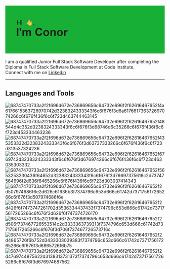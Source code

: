 ![header](header.png)

<!--
**conor-b1995/conor-b1995** is a ✨ _special_ ✨ repository because its `README.md` (this file) appears on your GitHub profile.
-->

I am a qualified Junior Full Stack Software Developer after completing the Diploma in Full Stack Software Development at Code Institute.
<br>
Connect with me on [Linkedin](https://www.linkedin.com/in/conor-beirne/)


***
## Languages and Tools
![68747470733a2f2f696d672e736869656c64732e696f2f62616467652f4a6176615363726970742d3238324333343f6c6f676f3d6a617661736372697074266c6f676f436f6c6f723d463744463145](https://user-images.githubusercontent.com/102313639/219879334-4241c2e3-2fa5-40af-9832-ead368038f6e.svg)
![68747470733a2f2f696d672e736869656c64732e696f2f62616467652f48544d4c352d3238324333343f6c6f676f3d68746d6c35266c6f676f436f6c6f723d453334463236](https://user-images.githubusercontent.com/102313639/219879341-cc660c8b-cc41-45b4-a325-2195026c9695.svg)
![68747470733a2f2f696d672e736869656c64732e696f2f62616467652f435353332d3238324333343f6c6f676f3d63737333266c6f676f436f6c6f723d313537324236](https://user-images.githubusercontent.com/102313639/219879345-db63c2b7-a7f1-4256-9c8a-ade5b4429f94.svg)
![68747470733a2f2f696d672e736869656c64732e696f2f62616467652f6769742d3238324333343f6c6f676f3d676974266c6f676f436f6c6f723d463035303332](https://user-images.githubusercontent.com/102313639/219879391-ca2a3d47-36dd-4957-ad08-4814b7b6a545.svg)
![68747470733a2f2f696d672e736869656c64732e696f2f62616467652f5653253230436f64652d3238324333343f6c6f676f3d76697375616c2d73747564696f2d636f6465266c6f676f436f6c6f723d303037414343](https://user-images.githubusercontent.com/102313639/219879392-fc10e0a0-cfea-402b-a720-95d88b9671af.svg)
![68747470733a2f2f696d672e736869656c64732e696f2f62616467652f2d507974686f6e2d626c61636b3f7374796c653d666c61742d737175617265266c6f676f3d507974686f6e](https://user-images.githubusercontent.com/102313639/219879576-ca275561-6999-413a-81a7-f9a40b7bb47c.svg)
![68747470733a2f2f696d672e736869656c64732e696f2f62616467652f2d426f6f7473747261702d3536334437433f7374796c653d666c61742d737175617265266c6f676f3d626f6f747374726170](https://user-images.githubusercontent.com/102313639/219879580-33c382c8-7e35-4918-97b8-7642ca6c1483.svg)
![68747470733a2f2f696d672e736869656c64732e696f2f62616467652f2d506f737467726553514c2d3333363739313f7374796c653d666c61742d737175617265266c6f676f3d706f737467726573716c](https://user-images.githubusercontent.com/102313639/219879584-be56f2ec-5723-4954-bb2a-6f13152543ff.svg)
![68747470733a2f2f696d672e736869656c64732e696f2f62616467652f2d4865726f6b752d3433303039383f7374796c653d666c61742d737175617265266c6f676f3d6865726f6b75](https://user-images.githubusercontent.com/102313639/219879589-a2eb9ab1-0e10-48f9-af70-2e06a8493055.svg)
![68747470733a2f2f696d672e736869656c64732e696f2f62616467652f2d4769744875622d3138313731373f7374796c653d666c61742d737175617265266c6f676f3d676974687562](https://user-images.githubusercontent.com/102313639/219879599-446f77f3-3948-428b-a623-f0332670fabe.svg)


